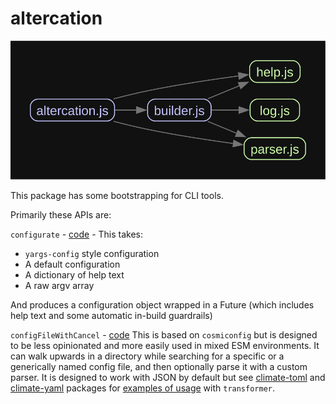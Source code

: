 # altercation

![dependencies via madge](./graph.svg)

This package has some bootstrapping for CLI tools.

Primarily these APIs are:

`configurate` - [code](https://github.com/brekk/monoculture/blob/main/packages/climate/src/builder.js#L24) -
 This takes:
 - `yargs-config` style configuration
 - A default configuration
 - A dictionary of help text
 - A raw argv array

And produces a configuration object wrapped in a Future (which includes help text and some automatic in-build guardrails)

`configFileWithCancel` - [code](https://github.com/brekk/monoculture/blob/main/packages/climate/src/builder.js#L68)
This is based on `cosmiconfig` but is designed to be less opinionated and more easily used in mixed ESM environments. It can walk upwards in a directory while searching for a specific or a generically named config file, and then optionally parse it with a custom parser. It is designed to work with JSON by default but see [climate-toml](https://github.com/brekk/monoculture/tree/main/packages/climate-toml) and [climate-yaml](https://github.com/brekk/monoculture/tree/main/packages/climate-yaml) packages for [examples of usage](https://github.com/brekk/monoculture/blob/main/packages/climate-toml/src/index.spec.js) with `transformer`. 

